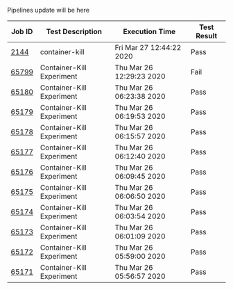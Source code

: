 Pipelines update will be here

| Job ID |   Test Description         | Execution Time |Test Result   |
 |---------|---------------------------| --------------|--------|
|     <a href= "https://gitlab.mayadata.io/litmuschaos/litmus-e2e/-/jobs/2144">2144</a>           |  container-kill           | Fri Mar 27 12:44:22 2020  | Pass |
|     <a href= "https://gitlab.mayadata.io/litmuschaos/litmus-e2e/-/jobs/65799">65799</a>           |  Container-Kill Experiment           | Thu Mar 26 12:29:23 2020  | Fail |
|     <a href= "https://gitlab.mayadata.io/litmuschaos/litmus-e2e/-/jobs/65180">65180</a>           |  Container-Kill Experiment           | Thu Mar 26 06:23:38 2020  | Pass |
|     <a href= "https://gitlab.mayadata.io/litmuschaos/litmus-e2e/-/jobs/65179">65179</a>           |  Container-Kill Experiment           | Thu Mar 26 06:19:53 2020  | Pass |
|     <a href= "https://gitlab.mayadata.io/litmuschaos/litmus-e2e/-/jobs/65178">65178</a>           |  Container-Kill Experiment           | Thu Mar 26 06:15:57 2020  | Pass |
|     <a href= "https://gitlab.mayadata.io/litmuschaos/litmus-e2e/-/jobs/65177">65177</a>           |  Container-Kill Experiment           | Thu Mar 26 06:12:40 2020  | Pass |
|     <a href= "https://gitlab.mayadata.io/litmuschaos/litmus-e2e/-/jobs/65176">65176</a>           |  Container-Kill Experiment           | Thu Mar 26 06:09:45 2020  | Pass |
|     <a href= "https://gitlab.mayadata.io/litmuschaos/litmus-e2e/-/jobs/65175">65175</a>           |  Container-Kill Experiment           | Thu Mar 26 06:06:50 2020  | Pass |
|     <a href= "https://gitlab.mayadata.io/litmuschaos/litmus-e2e/-/jobs/65174">65174</a>           |  Container-Kill Experiment           | Thu Mar 26 06:03:54 2020  | Pass |
|     <a href= "https://gitlab.mayadata.io/litmuschaos/litmus-e2e/-/jobs/65173">65173</a>           |  Container-Kill Experiment           | Thu Mar 26 06:01:09 2020  | Pass |
|     <a href= "https://gitlab.mayadata.io/litmuschaos/litmus-e2e/-/jobs/65172">65172</a>           |  Container-Kill Experiment           | Thu Mar 26 05:59:00 2020  | Pass |
 |    <a href= "https://gitlab.mayadata.io/litmuschaos/litmus-e2e/-/jobs/65171">65171</a>   |  Container-Kill Experiment           |  Thu Mar 26 05:56:57 2020     |Pass  |
